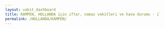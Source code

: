 ```yaml
---
layout: vakit_dashboard
title: KAMPEN, HOLLANDA için iftar, namaz vakitleri ve hava durumu - ilçe/eyalet seç
permalink: /HOLLANDA/KAMPEN/
---
```


<script type="text/javascript">
  var GLOBAL_COUNTRY = 'HOLLANDA';
  var GLOBAL_CITY = 'KAMPEN';
  var GLOBAL_STATE = '';
  var lat = 72;
  var lon = 21;
</script>
